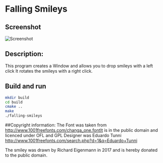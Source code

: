 # Falling Smileys

## Screenshot
![Screenshot](http://opentechschool-zurich.github.io/cpp-co-learning/topics/games/monkey-keg/Richard/falling-smileys/screenshot.png)

## Description:
This program creates a Window and allows you to drop smileys with a left click
It rotates the smileys with a right click.

## Build and run
```bash
mkdir build
cd build
cmake ..
make
./falling-smileys
```

##Copyright information:
The Font was taken from http://www.1001freefonts.com/changa_one.fontIt is in the public domain and licenced under OFL and GPL
Designer was Eduardo Tunni http://www.1001freefonts.com/search.php?d=1&q=Eduardo+Tunni

The smiley was drawn by Richard Eigenmann in 2017 and is hereby donated to the public domain.
